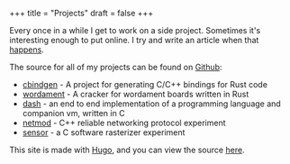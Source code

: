 +++
title = "Projects"
draft = false
+++

Every once in a while I get to work on a side project. Sometimes it's interesting enough to put online. I try and write an article when that [happens](../tags/project).

The source for all of my projects can be found on [Github](https://github.com/eqrion):

* [cbindgen](https://github.com/eqrion/cbindgen) - A project for generating C/C++ bindings for Rust code
* [wordament](https://github.com/eqrion/wordament) - A cracker for wordament boards written in Rust
* [dash](https://github.com/eqrion/dash) - an end to end implementation of a programming language and companion vm, written in C
* [netmod](https://github.com/eqrion/netmod) - C++ reliable networking protocol experiment
* [sensor](https://github.com/eqrion/sensor) - a C software rasterizer experiment

This site is made with [Hugo](https://gohugo.io), and you can view the source [here](https://github.com/eqrion/dreamingofbits).
